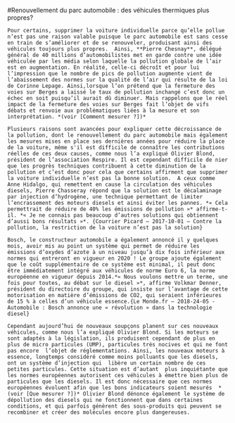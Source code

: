 #Renouvellement du parc automobile : des véhicules thermiques plus propres?
 
	Pour certains, supprimer la voiture individuelle parce qu’elle pollue n’est pas une raison valable puisque le parc automobile est sans cesse en train de s’améliorer et de se renouveler, produisant ainsi des véhicules toujours plus propres.  Ainsi, **Pierre Chesnay**, délégué général de 40 millions d’automobilistes met en garde contre une idée véhiculée par les média selon laquelle la pollution globale de l’air est en augmentation. En réalité, celle-ci décroît et pour lui l’impression que le nombre de pics de pollution augmente vient de l’abaissement des normes sur la qualité de l’air qui résulte de la loi de Corinne Lepage. Ainsi,lorsque l’on prétend que la fermeture des voies sur Berges a laissé le taux de pollution inchangé c’est donc un échec en soit puisqu’il aurait dû diminuer. Mais rappelons que le réel impact de la fermeture des voies sur Berges fait l’objet de vifs débats et renvoie aux problématiques liées à la mesure et son interprétation. *(voir [Comment mesurer ?])*

	Plusieurs raisons sont avancées pour expliquer cette décroissance de la pollution, dont le renouvellement du parc automobile mais également les mesures mises en place ses dernières années pour réduire la place de la voiture, même s'il est difficile de connaître les contributions réelles de ces deux causes, comme nous l’a expliqué Olivier Blond, président de l’association Respire. Il est cependant difficile de nier que les progrès techniques contribuent à cette diminution de la pollution et c’est donc pour cela que certains affirment que supprimer la voiture individuelle n’est pas la bonne solution.  A ceux comme Anne Hidalgo, qui remettent en cause la circulation des véhicules diesels, Pierre Chasseray répond que la solution est le décalaminage par injection d’hydrogène, une technique permettant de limiter l’encrassement des moteurs diesels et ainsi éviter les pannes. *« Cela permettrait de réduire de 40% les émissions de pollution »* affirme-t-il. *« Je ne connais pas beaucoup d’autres solutions qui obtiennent d’aussi bons résultats »*. {Courrier Picard – 2017-10-01 – Contre la pollution, la restriction de la voiture n’est pas la solution}

	Bosch, le constructeur automobile a également annoncé il y quelques mois, avoir mis au point un système qui permet de réduire les émissions d’oxydes d’azote à un niveau jusqu’à dix fois inférieur aux normes qui entreront en vigueur en 2020 ! Le groupe ajoute également que le coût supplémentaire de ce système est minimal, il peut donc être immédiatement intégré aux véhicules de norme Euro 6, la norme européenne en vigueur depuis 2014.*« Nous voulons mettre un terme, une fois pour toutes, au débat sur le diesel »*, affirme Volkmar Denner, président du directoire du groupe, qui insiste sur l’avantage de cette motorisation en matière d’émissions de CO2, qui seraient inférieures de 15 % à celles d’un véhicule essence.{Le Monde.fr – 2018-24-05 - Automobile : Bosch annonce une « révolution » dans la technologie diesel}

	Cependant aujourd’hui de nouveaux soupçons planent sur ces nouveaux véhicules, comme nous l’a expliqué Olivier Blond. Si les moteurs se sont adaptés à la législation, ils produisent cependant de plus en plus de micro particules (UMP), particules très nocives et qui ne font pas encore  l’objet de réglementations. Ainsi, les nouveaux moteurs à essence, longtemps considéré comme moins polluants que les diesels, ont un système d’injection qui  libère un certain nombre de ces petites particules. Cette situation est d’autant  plus inquiétante que les normes européennes autorisent ces véhicules à émettre bien plus de particules que les diesels. Il est donc nécessaire que ces normes européennes évoluent afin que les bons indicateurs soient mesurés  *(voir [Que mesurer ?])* Olivier Blond dénonce également le système de dépollution des diesels qui ne fonctionnent que dans certaines conditions, et qui parfois génèrent des sous-produits qui peuvent se recombiner et créer des molécules encore plus dangereuses.


